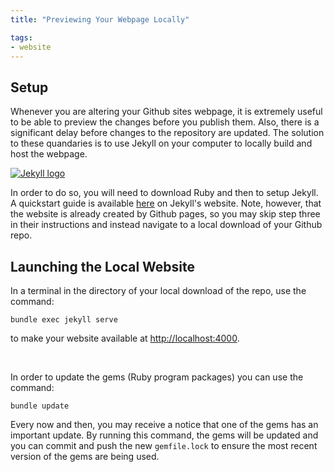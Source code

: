 ```yaml
---
title: "Previewing Your Webpage Locally"

tags:
- website
---
```


## Setup

Whenever you are altering your Github sites webpage, it is extremely useful to be able to preview the changes before you publish them. Also, there is a significant delay before changes to the repository are updated. The solution to these quandaries is to use Jekyll on your computer to locally build and host the webpage. 

<a href="https://jekyllrb.com/docs/"><img src="https://jekyllrb.com/img/logo-2x.png" alt="Jekyll logo" class="centered"></a>

In order to do so, you will need to download Ruby and then to setup Jekyll. A quickstart guide is available [here](https://jekyllrb.com/docs/) on Jekyll's website. Note, however, that the website is already created by Github pages, so you may skip step three in their instructions and instead navigate to a local download of your Github repo. 

## Launching the Local Website

In a terminal in the directory of your local download of the repo, use the command: 
```
bundle exec jekyll serve
```
to make your website available at [http://localhost:4000](http://localhost:4000). 

<br>

In order to update the gems (Ruby program packages) you can use the command:
```
bundle update
```
Every now and then, you may receive a notice that one of the gems has an important update. By running this command, the gems will be updated and you can commit and push the new `gemfile.lock` to ensure the most recent version of the gems are being used. 